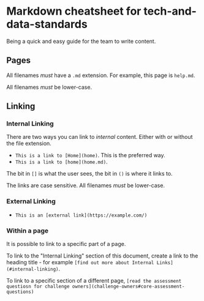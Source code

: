 # Markdown cheatsheet for tech-and-data-standards

Being a quick and easy guide for the team to write content.

## Pages

All filenames *must* have a `.md` extension.  For example, this page is `help.md`.

All filenames *must* be lower-case.

## Linking

### Internal Linking

There are two ways you can link to *internal* content.  Either with or without the file extension.

* `This is a link to [Home](home)`.  This is the preferred way.
* `This is a link to [home](home.md)`.

The bit in `[]` is what the user sees, the bit in `()` is where it links to.

The links are case sensitive.  All filenames *must* be lower-case.

### External Linking

* `This is an [external link](https://example.com/)`

### Within a page

It is possible to link to a specific part of a page.

To link to the "Internal Linking" section of this document, create a link to the heading title - for example `[find out more about Internal Links](#internal-linking)`.

To link to a specific section of a different page, `[read the assessment questiosn for challenge owners](challenge-owners#core-assessment-questions)`
